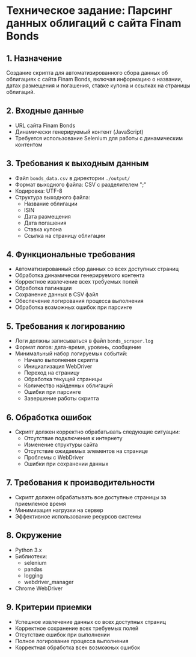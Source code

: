 # Техническое задание: Парсинг данных облигаций с сайта Finam Bonds

## 1. Назначение
Создание скрипта для автоматизированного сбора данных об облигациях с сайта Finam Bonds, включая информацию о названии, датах размещения и погашения, ставке купона и ссылках на страницы облигаций.

## 2. Входные данные
- URL сайта Finam Bonds
- Динамически генерируемый контент (JavaScript)
- Требуется использование Selenium для работы с динамическим контентом

## 3. Требования к выходным данным
- Файл `bonds_data.csv` в директории `./output/`
- Формат выходного файла: CSV с разделителем ";"
- Кодировка: UTF-8
- Структура выходного файла:
  - Название облигации
  - ISIN
  - Дата размещения
  - Дата погашения
  - Ставка купона
  - Ссылка на страницу облигации

## 4. Функциональные требования
- Автоматизированный сбор данных со всех доступных страниц
- Обработка динамически генерируемого контента
- Корректное извлечение всех требуемых полей
- Обработка пагинации
- Сохранение данных в CSV файл
- Обеспечение логирования процесса выполнения
- Обработка возможных ошибок при парсинге

## 5. Требования к логированию
- Логи должны записываться в файл `bonds_scraper.log`
- Формат логов: дата-время, уровень, сообщение
- Минимальный набор логируемых событий:
  - Начало выполнения скрипта
  - Инициализация WebDriver
  - Переход на страницу
  - Обработка текущей страницы
  - Количество найденных облигаций
  - Ошибки при парсинге
  - Завершение работы скрипта

## 6. Обработка ошибок
- Скрипт должен корректно обрабатывать следующие ситуации:
  - Отсутствие подключения к интернету
  - Изменение структуры сайта
  - Отсутствие ожидаемых элементов на странице
  - Проблемы с WebDriver
  - Ошибки при сохранении данных

## 7. Требования к производительности
- Скрипт должен обрабатывать все доступные страницы за приемлемое время
- Минимизация нагрузки на сервер
- Эффективное использование ресурсов системы

## 8. Окружение
- Python 3.x
- Библиотеки:
  - selenium
  - pandas
  - logging
  - webdriver_manager
- Chrome WebDriver

## 9. Критерии приемки
- Успешное извлечение данных со всех доступных страниц
- Корректное сохранение всех требуемых полей
- Отсутствие ошибок при выполнении
- Полное логирование процесса выполнения
- Корректная обработка всех возможных ошибок 